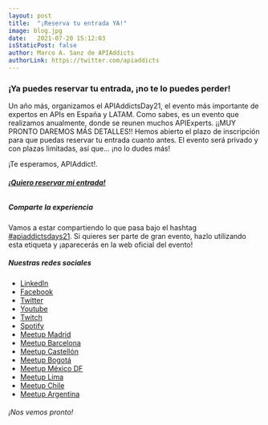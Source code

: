 ```yaml
---
layout: post
title:  "¡Reserva tu entrada YA!"
image: blog.jpg
date:   2021-07-20 15:12:03
isStaticPost: false
author: Marco A. Sanz de APIAddicts
authorLink: https://twitter.com/apiaddicts
---
```


### **¡Ya puedes reservar tu entrada, ¡no te lo puedes perder!**

Un año más, organizamos el APIAddictsDay21, el evento más importante de expertos en APIs en España y LATAM. 
Como sabes, es un evento que realizamos anualmente, donde se reunen muchos APIExperts.
¡¡MUY PRONTO DAREMOS MÁS DETALLES!!
Hemos abierto el plazo de inscripción para que puedas reservar tu entrada cuanto antes.
El evento será privado y con plazas limitadas, así que... ¡no lo dudes más!

¡Te esperamos, APIAddict!.

###### [<b>¡Quiero reservar mi entrada!</b>](https://www.eventbrite.es/e/entradas-apiaddictsdays-2021-164297635651?aff=web)  
  
  
##### Comparte la experiencia
Vamos a estar compartiendo lo que pasa bajo el hashtag [#apiaddictsdays21](https://twitter.com/search?q=%23apiaddictsdays21&src=typed_query). Si quieres ser parte de gran evento, hazlo utilizando esta etiqueta y ¡aparecerás en la web oficial del evento!  
  
  
##### Nuestras redes sociales
- [LinkedIn](https://www.linkedin.com/company/apiaddicts)
- [Facebook](https://www.facebook.com/apiaddicts/)
- [Twitter](https://twitter.com/apiaddicts)
- [Youtube](https://www.youtube.com/channel/UCepaRmZBCmbdU4QqNhSV5jQ/videos)
- [Twitch](https://www.twitch.tv/apiaddicts)
- [Spotify](https://open.spotify.com/show/7iUK6AUQug2nBhvayt6sni)
- [Meetup Madrid](https://www.meetup.com/es-ES/preview/ApiAddicts)
- [Meetup Barcelona](https://www.meetup.com/es-ES/preview/ApiAddictsBCN)
- [Meetup Castellón](https://www.meetup.com/es-ES/APIAddictsCAS)
- [Meetup Bogotá](https://www.meetup.com/es-ES/APIAddictsCO)
- [Meetup México DF](https://www.meetup.com/es-ES/APIAddictsMX)
- [Meetup Lima](https://www.meetup.com/es-ES/APIAddictsPE)
- [Meetup Chile](https://www.meetup.com/es-ES/APIAddictsCH)
- [Meetup Argentina](https://www.meetup.com/es-ES/APIAddictsAR)  
  
  
###### ¡Nos vemos pronto!  
